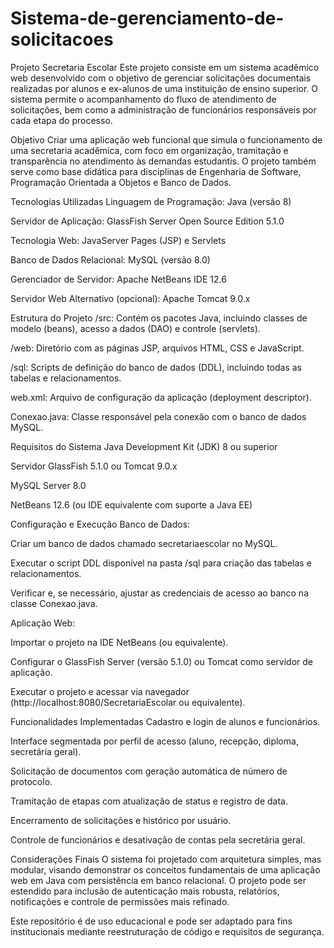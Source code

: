 # Sistema-de-gerenciamento-de-solicitacoes

Projeto Secretaria Escolar
Este projeto consiste em um sistema acadêmico web desenvolvido com o objetivo de gerenciar solicitações documentais realizadas por alunos e ex-alunos de uma instituição de ensino superior. O sistema permite o acompanhamento do fluxo de atendimento de solicitações, bem como a administração de funcionários responsáveis por cada etapa do processo.

Objetivo
Criar uma aplicação web funcional que simula o funcionamento de uma secretaria acadêmica, com foco em organização, tramitação e transparência no atendimento às demandas estudantis. O projeto também serve como base didática para disciplinas de Engenharia de Software, Programação Orientada a Objetos e Banco de Dados.

Tecnologias Utilizadas
Linguagem de Programação: Java (versão 8)

Servidor de Aplicação: GlassFish Server Open Source Edition 5.1.0

Tecnologia Web: JavaServer Pages (JSP) e Servlets

Banco de Dados Relacional: MySQL (versão 8.0)

Gerenciador de Servidor: Apache NetBeans IDE 12.6

Servidor Web Alternativo (opcional): Apache Tomcat 9.0.x

Estrutura do Projeto
/src: Contém os pacotes Java, incluindo classes de modelo (beans), acesso a dados (DAO) e controle (servlets).

/web: Diretório com as páginas JSP, arquivos HTML, CSS e JavaScript.

/sql: Scripts de definição do banco de dados (DDL), incluindo todas as tabelas e relacionamentos.

web.xml: Arquivo de configuração da aplicação (deployment descriptor).

Conexao.java: Classe responsável pela conexão com o banco de dados MySQL.

Requisitos do Sistema
Java Development Kit (JDK) 8 ou superior

Servidor GlassFish 5.1.0 ou Tomcat 9.0.x

MySQL Server 8.0

NetBeans 12.6 (ou IDE equivalente com suporte a Java EE)

Configuração e Execução
Banco de Dados:

Criar um banco de dados chamado secretariaescolar no MySQL.

Executar o script DDL disponível na pasta /sql para criação das tabelas e relacionamentos.

Verificar e, se necessário, ajustar as credenciais de acesso ao banco na classe Conexao.java.

Aplicação Web:

Importar o projeto na IDE NetBeans (ou equivalente).

Configurar o GlassFish Server (versão 5.1.0) ou Tomcat como servidor de aplicação.

Executar o projeto e acessar via navegador (http://localhost:8080/SecretariaEscolar ou equivalente).

Funcionalidades Implementadas
Cadastro e login de alunos e funcionários.

Interface segmentada por perfil de acesso (aluno, recepção, diploma, secretária geral).

Solicitação de documentos com geração automática de número de protocolo.

Tramitação de etapas com atualização de status e registro de data.

Encerramento de solicitações e histórico por usuário.

Controle de funcionários e desativação de contas pela secretária geral.

Considerações Finais
O sistema foi projetado com arquitetura simples, mas modular, visando demonstrar os conceitos fundamentais de uma aplicação web em Java com persistência em banco relacional. O projeto pode ser estendido para inclusão de autenticação mais robusta, relatórios, notificações e controle de permissões mais refinado.

Este repositório é de uso educacional e pode ser adaptado para fins institucionais mediante reestruturação de código e requisitos de segurança.


